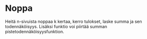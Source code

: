 # Noppa

Heitä n-sivuista noppaa k kertaa, kerro tulokset, laske summa ja sen todennäköisyys. Lisäksi funktio voi piirtää summan pistetodennäköisyysfunktion.

